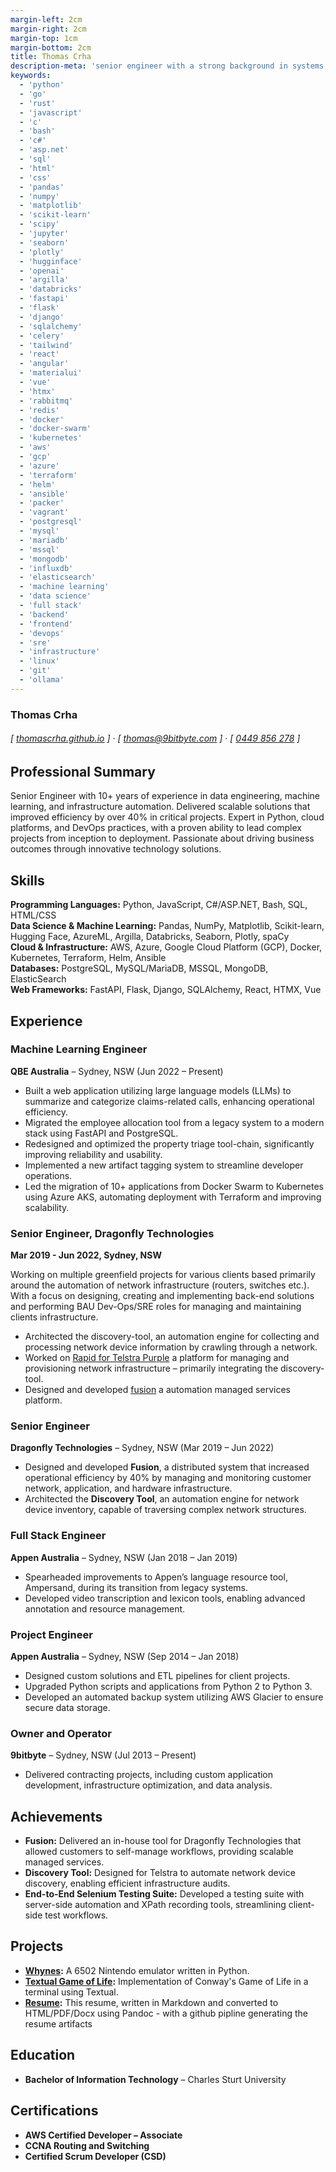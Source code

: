```yaml
---
margin-left: 2cm
margin-right: 2cm
margin-top: 1cm
margin-bottom: 2cm
title: Thomas Crha
description-meta: 'senior engineer with a strong background in systems, operations and software.'
keywords:
  - 'python'
  - 'go'
  - 'rust'
  - 'javascript'
  - 'c'
  - 'bash'
  - 'c#'
  - 'asp.net'
  - 'sql'
  - 'html'
  - 'css'
  - 'pandas'
  - 'numpy'
  - 'matplotlib'
  - 'scikit-learn'
  - 'scipy'
  - 'jupyter'
  - 'seaborn'
  - 'plotly'
  - 'hugginface'
  - 'openai'
  - 'argilla'
  - 'databricks'
  - 'fastapi'
  - 'flask'
  - 'django'
  - 'sqlalchemy'
  - 'celery'
  - 'tailwind'
  - 'react'
  - 'angular'
  - 'materialui'
  - 'vue'
  - 'htmx'
  - 'rabbitmq'
  - 'redis'
  - 'docker'
  - 'docker-swarm'
  - 'kubernetes'
  - 'aws'
  - 'gcp'
  - 'azure'
  - 'terraform'
  - 'helm'
  - 'ansible'
  - 'packer'
  - 'vagrant'
  - 'postgresql'
  - 'mysql'
  - 'mariadb'
  - 'mssql'
  - 'mongodb'
  - 'influxdb'
  - 'elasticsearch'
  - 'machine learning'
  - 'data science'
  - 'full stack'
  - 'backend'
  - 'frontend'
  - 'devops'
  - 'sre'
  - 'infrastructure'
  - 'linux'
  - 'git'
  - 'ollama'
---
```


### Thomas Crha  
###### [ [thomascrha.github.io](https://github.com/thomascrha) ] · [ [thomas@9bitbyte.com](mailto:thomas@9bitbyte.com) ] · [ [0449 856 278](tel:0449856278) ]


## Professional Summary  

Senior Engineer with 10+ years of experience in data engineering, machine learning, and infrastructure automation. Delivered scalable solutions that improved efficiency by over 40% in critical projects. Expert in Python, cloud platforms, and DevOps practices, with a proven ability to lead complex projects from inception to deployment. Passionate about driving business outcomes through innovative technology solutions.


## Skills  

**Programming Languages:** Python, JavaScript, C#/ASP.NET, Bash, SQL, HTML/CSS  
**Data Science & Machine Learning:** Pandas, NumPy, Matplotlib, Scikit-learn, Hugging Face, AzureML, Argilla, Databricks, Seaborn, Plotly, spaCy  
**Cloud & Infrastructure:** AWS, Azure, Google Cloud Platform (GCP), Docker, Kubernetes, Terraform, Helm, Ansible  
**Databases:** PostgreSQL, MySQL/MariaDB, MSSQL, MongoDB, ElasticSearch  
**Web Frameworks:** FastAPI, Flask, Django, SQLAlchemy, React, HTMX, Vue  


## Experience

### Machine Learning Engineer  
**QBE Australia** – Sydney, NSW (Jun 2022 – Present)  
- Built a web application utilizing large language models (LLMs) to summarize and categorize claims-related calls, enhancing operational efficiency.  
- Migrated the employee allocation tool from a legacy system to a modern stack using FastAPI and PostgreSQL.  
- Redesigned and optimized the property triage tool-chain, significantly improving reliability and usability.  
- Implemented a new artifact tagging system to streamline developer operations.  
- Led the migration of 10+ applications from Docker Swarm to Kubernetes using Azure AKS, automating deployment with Terraform and improving scalability.  

### Senior Engineer, Dragonfly Technologies 

**Mar 2019 - Jun 2022, Sydney, NSW**

Working on multiple greenfield projects for various clients based primarily around the automation of network infrastructure (routers, switches etc.). With a focus on designing, creating and implementing back-end solutions and performing BAU Dev-Ops/SRE roles for managing and maintaining clients infrastructure.

- Architected the discovery-tool, an automation engine for collecting and processing network device information by crawling through a network.
- Worked on [Rapid for Telstra Purple](https://www.dragonflytechnologies.com/case-studies/telstra-rapid#) a platform for managing and provisioning network infrastructure – primarily integrating the discovery-tool.
- Designed and developed [fusion](https://www.dragonflytechnologies.com/services/automated-managed-services) a automation managed services platform. 

### Senior Engineer  
**Dragonfly Technologies** – Sydney, NSW (Mar 2019 – Jun 2022)  
- Designed and developed **Fusion**, a distributed system that increased operational efficiency by 40% by managing and monitoring customer network, application, and hardware infrastructure.  
- Architected the **Discovery Tool**, an automation engine for network device inventory, capable of traversing complex network structures.  

### Full Stack Engineer  
**Appen Australia** – Sydney, NSW (Jan 2018 – Jan 2019)  
- Spearheaded improvements to Appen’s language resource tool, Ampersand, during its transition from legacy systems.  
- Developed video transcription and lexicon tools, enabling advanced annotation and resource management.  

### Project Engineer  
**Appen Australia** – Sydney, NSW (Sep 2014 – Jan 2018)  
- Designed custom solutions and ETL pipelines for client projects.  
- Upgraded Python scripts and applications from Python 2 to Python 3.  
- Developed an automated backup system utilizing AWS Glacier to ensure secure data storage.  

### Owner and Operator  
**9bitbyte** – Sydney, NSW (Jul 2013 – Present)  
- Delivered contracting projects, including custom application development, infrastructure optimization, and data analysis.  


## Achievements  

- **Fusion:** Delivered an in-house tool for Dragonfly Technologies that allowed customers to self-manage workflows, providing scalable managed services.  
- **Discovery Tool:** Designed for Telstra to automate network device discovery, enabling efficient infrastructure audits.  
- **End-to-End Selenium Testing Suite:** Developed a testing suite with server-side automation and XPath recording tools, streamlining client-side test workflows.  


## Projects  

- **[Whynes](https://github.com/thomascrha/whynes):** A 6502 Nintendo emulator written in Python.  
- **[Textual Game of Life](https://github.com/thomascrha/textual-game-of-life):** Implementation of Conway's Game of Life in a terminal using Textual.  
- **[Resume](https://github.com/thomascrha/resume):** This resume, written in Markdown and converted to HTML/PDF/Docx using Pandoc - with a github pipline generating the resume artifacts


## Education  

- **Bachelor of Information Technology** – Charles Sturt University  


## Certifications  

- **AWS Certified Developer – Associate**  
- **CCNA Routing and Switching**  
- **Certified Scrum Developer (CSD)**  

